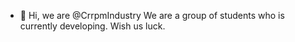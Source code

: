 - 👋 Hi, we are @CrrpmIndustry
We are a group of students who is currently developing. Wish us luck.


<!---
CrrpmIndustry/CrrpmIndustry is a ✨ special ✨ repository because its `README.md` (this file) appears on your GitHub profile.
You can click the Preview link to take a look at your changes.
--->
